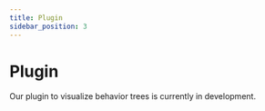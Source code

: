 ```yaml
---
title: Plugin
sidebar_position: 3
---
```


# Plugin

Our plugin to visualize behavior trees is currently in development.